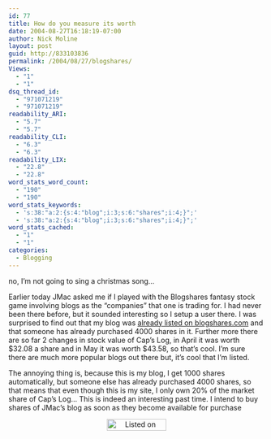 ```yaml
---
id: 77
title: How do you measure its worth
date: 2004-08-27T16:18:19-07:00
author: Nick Moline
layout: post
guid: http://833103836
permalink: /2004/08/27/blogshares/
Views:
  - "1"
  - "1"
dsq_thread_id:
  - "971071219"
  - "971071219"
readability_ARI:
  - "5.7"
  - "5.7"
readability_CLI:
  - "6.3"
  - "6.3"
readability_LIX:
  - "22.8"
  - "22.8"
word_stats_word_count:
  - "190"
  - "190"
word_stats_keywords:
  - 's:38:"a:2:{s:4:"blog";i:3;s:6:"shares";i:4;}";'
  - 's:38:"a:2:{s:4:"blog";i:3;s:6:"shares";i:4;}";'
word_stats_cached:
  - "1"
  - "1"
categories:
  - Blogging
---
```

no, I&#8217;m not going to sing a christmas song&#8230;

Earlier today JMac asked me if I played with the Blogshares fantasy stock game involving blogs as the &#8220;companies&#8221; that one is trading for. I had never been there before, but it sounded interesting so I setup a user there. I was surprised to find out that my blog was [already listed on blogshares.com](http://blogshares.com/blogs.php?blog=http%3A%2F%2Fcap.subspacelink.com%2F&user=19060) and that someone has already purchased 4000 shares in it. Further more there are so far 2 changes in stock value of Cap&#8217;s Log, in April it was worth $32.08 a share and in May it was worth $43.58, so that&#8217;s cool. I&#8217;m sure there are much more popular blogs out there but, it&#8217;s cool that I&#8217;m listed.

<!--more-->

The annoying thing is, because this is my blog, I get 1000 shares automatically, but someone else has already purchased 4000 shares, so that means that even though this is my site, I only own 20% of the market share of Cap&#8217;s Log&#8230; This is indeed an interesting past time. I intend to buy shares of JMac&#8217;s blog as soon as they become available for purchase

<div align="center">
  <a href="http://blogshares.com/blogs.php?blog=http%3A%2F%2Fcap.subspacelink.com%2F&user=19060"><img width="117" height="23" alt="Listed on BlogShares" src="https://i2.wp.com/blogshares.com/images/blogshares.jpg?resize=117%2C23" data-recalc-dims="1" /></a>
</div>